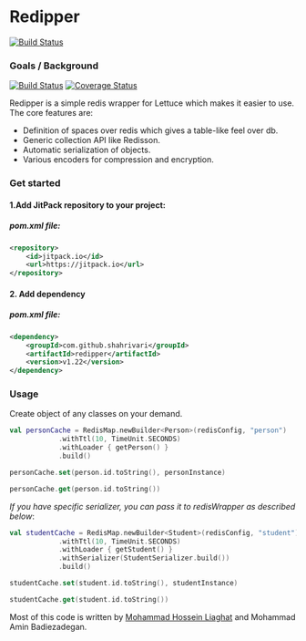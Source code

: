 # Redipper

[![Build Status](https://travis-ci.org/shahrivari/redipper.svg?branch=master)](https://travis-ci.org/shahrivari/redipper)

### Goals / Background

[![Build Status](https://travis-ci.org/shahrivari/redipper.svg?branch=master)](https://travis-ci.org/shahrivari/redipper) [![Coverage Status](https://coveralls.io/repos/github/shahrivari/redipper/badge.svg?branch=master)](https://coveralls.io/github/shahrivari/redipper?branch=master)

Redipper is a simple redis wrapper for Lettuce which makes it easier to use. The core features are:

* Definition of spaces over redis which gives a table-like feel over db.
* Generic collection API like Redisson.
* Automatic serialization of objects.
* Various encoders for compression and encryption.

### Get started

#### 1.Add JitPack repository to your project:

##### *pom.xml* file:
```xml
<repository>
    <id>jitpack.io</id>
    <url>https://jitpack.io</url>
</repository>
```

#### 2. Add dependency

##### *pom.xml* file:
```xml
<dependency>
    <groupId>com.github.shahrivari</groupId>
    <artifactId>redipper</artifactId>
    <version>v1.22</version>
</dependency>
```

### Usage
Create object of any classes on your demand.

```kotlin
val personCache = RedisMap.newBuilder<Person>(redisConfig, "person")
            .withTtl(10, TimeUnit.SECONDS)
            .withLoader { getPerson() }
            .build()

personCache.set(person.id.toString(), personInstance)

personCache.get(person.id.toString())            
```

_If you have specific serializer, you can pass it to redisWrapper as described below_:

```kotlin
val studentCache = RedisMap.newBuilder<Student>(redisConfig, "student")
            .withTtl(10, TimeUnit.SECONDS)
            .withLoader { getStudent() }
            .withSerializer(StudentSerializer.build())
            .build()

studentCache.set(student.id.toString(), studentInstance)

studentCache.get(student.id.toString())            
```


Most of this code is written by [Mohammad Hossein Liaghat](https://github.com/MoHoLiaghat) and
 Mohammad Amin Badiezadegan.
